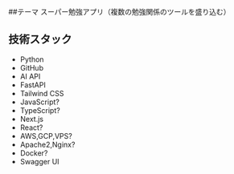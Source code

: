 ##テーマ
スーパー勉強アプリ（複数の勉強関係のツールを盛り込む）


## 技術スタック

- Python
- GitHub
- AI API
- FastAPI
- Tailwind CSS
- JavaScript?
- TypeScript?
- Next.js
- React?
- AWS,GCP,VPS?
- Apache2,Nginx?
- Docker?
- Swagger UI
